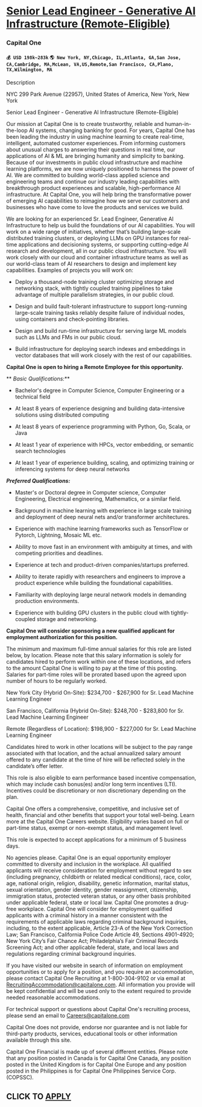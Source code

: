# [Senior Lead Engineer - Generative AI Infrastructure (Remote-Eligible)](https://www.remotewlb.com/apply/senior-lead-engineer-generative-ai-infrastructure-remote-eligible-40747)  
### Capital One  
#### `💰 USD 198k~283k` `🌎 New York, NY,Chicago, IL,Atlanta, GA,San Jose, CA,Cambridge, MA,McLean, VA,US,Remote,San Francisco, CA,Plano, TX,Wilmington, MA`  

Description

NYC 299 Park Avenue (22957), United States of America, New York, New York

Senior Lead Engineer - Generative AI Infrastructure (Remote-Eligible)

Our mission at Capital One is to create trustworthy, reliable and human-in-the-loop AI systems, changing banking for good. For years, Capital One has been leading the industry in using machine learning to create real-time, intelligent, automated customer experiences. From informing customers about unusual charges to answering their questions in real time, our applications of AI & ML are bringing humanity and simplicity to banking. Because of our investments in public cloud infrastructure and machine learning platforms, we are now uniquely positioned to harness the power of AI. We are committed to building world-class applied science and engineering teams and continue our industry leading capabilities with breakthrough product experiences and scalable, high-performance AI infrastructure. At Capital One, you will help bring the transformative power of emerging AI capabilities to reimagine how we serve our customers and businesses who have come to love the products and services we build.

We are looking for an experienced Sr. Lead Engineer, Generative AI Infrastructure to help us build the foundations of our AI capabilities. You will work on a wide range of initiatives, whether that’s building large-scale distributed training clusters, or deploying LLMs on GPU instances for real-time applications and decisioning systems, or supporting cutting-edge AI research and development, all in our public cloud infrastructure. You will work closely with our cloud and container infrastructure teams as well as our world-class team of AI researchers to design and implement key capabilities. Examples of projects you will work on:

  * Deploy a thousand-node training cluster optimizing storage and networking stack, with tightly coupled training pipelines to take advantage of multiple parallelism strategies, in our public cloud. 

  * Design and build fault-tolerant infrastructure to support long-running large-scale training tasks reliably despite failure of individual nodes, using containers and check-pointing libraries. 

  * Design and build run-time infrastructure for serving large ML models such as LLMs and FMs in our public cloud.

  * Build infrastructure for deploying search indexes and embeddings in vector databases that will work closely with the rest of our capabilities. 

__**Capital One is open to hiring a Remote Employee for this opportunity.**__

 ** _Basic Qualifications:_**

  * Bachelor's degree in Computer Science, Computer Engineering or a technical field

  * At least 8 years of experience designing and building data-intensive solutions using distributed computing

  * At least 8 years of experience programming with Python, Go, Scala, or Java

  * At least 1 year of experience with HPCs, vector embedding, or semantic search technologies

  * At least 1 year of experience building, scaling, and optimizing training or inferencing systems for deep neural networks 

**_Preferred Qualifications:_**

  * Master's or Doctoral degree in Computer science, Computer Engineering, Electrical engineering, Mathematics, or a similar field.

  * Background in machine learning with experience in large scale training and deployment of deep neural nets and/or transformer architectures.

  * Experience with machine learning frameworks such as TensorFlow or Pytorch, Lightning, Mosaic ML etc.

  * Ability to move fast in an environment with ambiguity at times, and with competing priorities and deadlines. 

  * Experience at tech and product-driven companies/startups preferred. 

  * Ability to iterate rapidly with researchers and engineers to improve a product experience while building the foundational capabilities.

  * Familiarity with deploying large neural network models in demanding production environments. 

  * Experience with building GPU clusters in the public cloud with tightly-coupled storage and networking. 

__**Capital One will consider sponsoring a new qualified applicant for employment authorization for this position.**__

The minimum and maximum full-time annual salaries for this role are listed below, by location. Please note that this salary information is solely for candidates hired to perform work within one of these locations, and refers to the amount Capital One is willing to pay at the time of this posting. Salaries for part-time roles will be prorated based upon the agreed upon number of hours to be regularly worked.

New York City (Hybrid On-Site): $234,700 - $267,900 for Sr. Lead Machine Learning Engineer

San Francisco, California (Hybrid On-Site): $248,700 - $283,800 for Sr. Lead Machine Learning Engineer

Remote (Regardless of Location): $198,900 - $227,000 for Sr. Lead Machine Learning Engineer

Candidates hired to work in other locations will be subject to the pay range associated with that location, and the actual annualized salary amount offered to any candidate at the time of hire will be reflected solely in the candidate’s offer letter.

This role is also eligible to earn performance based incentive compensation, which may include cash bonus(es) and/or long term incentives (LTI). Incentives could be discretionary or non discretionary depending on the plan.

Capital One offers a comprehensive, competitive, and inclusive set of health, financial and other benefits that support your total well-being. Learn more at the Capital One Careers website. Eligibility varies based on full or part-time status, exempt or non-exempt status, and management level.

This role is expected to accept applications for a minimum of 5 business days.

No agencies please. Capital One is an equal opportunity employer committed to diversity and inclusion in the workplace. All qualified applicants will receive consideration for employment without regard to sex (including pregnancy, childbirth or related medical conditions), race, color, age, national origin, religion, disability, genetic information, marital status, sexual orientation, gender identity, gender reassignment, citizenship, immigration status, protected veteran status, or any other basis prohibited under applicable federal, state or local law. Capital One promotes a drug-free workplace. Capital One will consider for employment qualified applicants with a criminal history in a manner consistent with the requirements of applicable laws regarding criminal background inquiries, including, to the extent applicable, Article 23-A of the New York Correction Law; San Francisco, California Police Code Article 49, Sections 4901-4920; New York City’s Fair Chance Act; Philadelphia’s Fair
Criminal Records Screening Act; and other applicable federal, state, and local laws and regulations regarding criminal background inquiries.

If you have visited our website in search of information on employment opportunities or to apply for a position, and you require an accommodation, please contact Capital One Recruiting at 1-800-304-9102 or via email at RecruitingAccommodation@capitalone.com. All information you provide will be kept confidential and will be used only to the extent required to provide needed reasonable accommodations.

For technical support or questions about Capital One's recruiting process, please send an email to Careers@capitalone.com

Capital One does not provide, endorse nor guarantee and is not liable for third-party products, services, educational tools or other information available through this site.

Capital One Financial is made up of several different entities. Please note that any position posted in Canada is for Capital One Canada, any position posted in the United Kingdom is for Capital One Europe and any position posted in the Philippines is for Capital One Philippines Service Corp. (COPSSC).

  
## CLICK TO [APPLY](https://www.remotewlb.com/apply/senior-lead-engineer-generative-ai-infrastructure-remote-eligible-40747)

